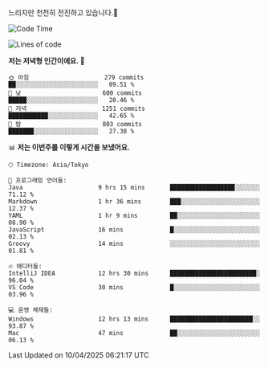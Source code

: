 느리지만 천천히 전진하고 있습니다.🐢

<!--START_SECTION:waka-->
![Code Time](http://img.shields.io/badge/Code%20Time-1%2C562%20hrs-blue)

![Lines of code](https://img.shields.io/badge/%EC%A0%80%EB%8A%94%20%EC%97%AC%ED%83%9C%EA%B9%8C%EC%A7%80%20-917.5%20thousand%20%EC%A4%84%EC%9D%98%20%EC%BD%94%EB%93%9C%EB%A5%BC%20%EC%9E%91%EC%84%B1%ED%96%88%EC%96%B4%EC%9A%94.-blue)

**저는 저녁형 인간이에요. 🦉** 

```text
🌞 아침                     279 commits         ██░░░░░░░░░░░░░░░░░░░░░░░   09.51 % 
🌆 낮　                     600 commits         █████░░░░░░░░░░░░░░░░░░░░   20.46 % 
🌃 저녁                     1251 commits        ███████████░░░░░░░░░░░░░░   42.65 % 
🌙 밤　                     803 commits         ███████░░░░░░░░░░░░░░░░░░   27.38 % 
```


📊 **저는 이번주를 이렇게 시간을 보냈어요.** 

```text
🕑︎ Timezone: Asia/Tokyo

💬 프로그래밍 언어들: 
Java                     9 hrs 15 mins       ██████████████████░░░░░░░   71.12 % 
Markdown                 1 hr 36 mins        ███░░░░░░░░░░░░░░░░░░░░░░   12.37 % 
YAML                     1 hr 9 mins         ██░░░░░░░░░░░░░░░░░░░░░░░   08.90 % 
JavaScript               16 mins             █░░░░░░░░░░░░░░░░░░░░░░░░   02.13 % 
Groovy                   14 mins             ░░░░░░░░░░░░░░░░░░░░░░░░░   01.81 % 

🔥 에디터들: 
IntelliJ IDEA            12 hrs 30 mins      ████████████████████████░   96.04 % 
VS Code                  30 mins             █░░░░░░░░░░░░░░░░░░░░░░░░   03.96 % 

💻 운영 체제들: 
Windows                  12 hrs 13 mins      ███████████████████████░░   93.87 % 
Mac                      47 mins             ██░░░░░░░░░░░░░░░░░░░░░░░   06.13 % 
```


 Last Updated on 10/04/2025 06:21:17 UTC
<!--END_SECTION:waka-->
